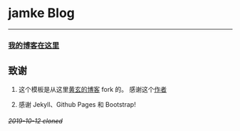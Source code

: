 # jamke Blog
---

### [我的博客在这里](https://meijamke.github.io) 


## 致谢

1. 这个模板是从这里[黄玄的博客](https://github.com/Huxpro/huxpro.github.io) fork 的。 感谢这个[作者](https://github.com/Huxpro)

2. 感谢 Jekyll、Github Pages 和 Bootstrap!

###### ~~2019-10-12 cloned~~
